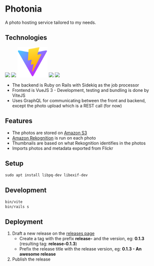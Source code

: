 # Photonia

A photo hosting service tailored to my needs.

## Technologies

[<img src="https://cdn.jsdelivr.net/gh/devicons/devicon/icons/rails/rails-original-wordmark.svg" width="100"/>](https://rubyonrails.org/) [<img src="https://cdn.jsdelivr.net/gh/devicons/devicon/icons/vuejs/vuejs-original.svg" width="100"/>](https://vuejs.org/) [<img src="https://raw.githubusercontent.com/devicons/devicon/develop/icons/vitejs/vitejs-original.svg" width="100"/>](https://vitejs.dev/) [<img src="https://cdn.jsdelivr.net/gh/devicons/devicon/icons/graphql/graphql-plain.svg" width="100"/>](https://graphql.org/) [<img src="https://cdn.jsdelivr.net/gh/devicons/devicon/icons/amazonwebservices/amazonwebservices-original.svg" width="100"/>](https://aws.amazon.com/)

* The backend is Ruby on Rails with Sidekiq as the job processor
* Frontend is VueJS 3 - Development, testing and bundling is done by ViteJS
* Uses GraphQL for communicating between the front and backend, except the photo upload which is a REST call (for now)

## Features

* The photos are stored on [Amazon S3](https://aws.amazon.com/s3/)
* [Amazon Rekognition](https://aws.amazon.com/rekognition/) is run on each photo
* Thumbnails are based on what Rekognition identifies in the photos
* Imports photos and metadata exported from Flickr

## Setup

    sudo apt install libpq-dev libexif-dev

## Development

    bin/vite
    bin/rails s

## Deployment

1. Draft a new release on the [releases page](https://github.com/photonia-io/photonia/releases)
    - Create a tag with the prefix **release-** and the version, eg: **0.1.3** (resulting tag: **release-0.1.3**)
    - Prefix the release title with the release version, eg: **0.1.3 - An awesome release**
2. Publish the release
